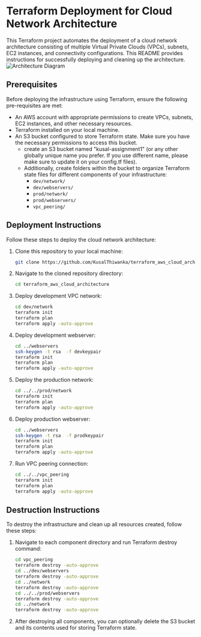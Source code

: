 # Terraform Deployment for Cloud Network Architecture

This Terraform project automates the deployment of a cloud network architecture consisting of multiple Virtual Private Clouds (VPCs), subnets, EC2 instances, and connectivity configurations. This README provides instructions for successfully deploying and cleaning up the architecture.
![Architecture Diagram](https://i.ibb.co/GFyp6DC/diagram.png)

## Prerequisites

Before deploying the infrastructure using Terraform, ensure the following pre-requisites are met:
- An AWS account with appropriate permissions to create VPCs, subnets, EC2 instances, and other necessary resources.
- Terraform installed on your local machine.
- An S3 bucket configured to store Terraform state. Make sure you have the necessary permissions to access this bucket.
  - create an S3 bucket named "kusal-assignment1" (or any other globally unique name you prefer. If you use different name, please make sure to update it on your config.tf files).
  - Additionally, create folders within the bucket to organize Terraform state files for different components of your infrastructure:
    - `dev/network/`
    - `dev/webservers/`
    - `prod/network/`
    - `prod/webservers/`
    - `vpc_peering/`


## Deployment Instructions

Follow these steps to deploy the cloud network architecture:
1. Clone this repository to your local machine:
    ```bash
    git clone https://github.com/KusalThiwanka/terraform_aws_cloud_architecture.git
    ```
2. Navigate to the cloned repository directory:
    ```bash
    cd terraform_aws_cloud_architecture
    ```
3. Deploy development VPC network:
    ```bash
    cd dev/network
    terraform init
    terraform plan
    terraform apply -auto-approve
    ```
4. Deploy development webserver:
    ```bash
    cd ../webservers
    ssh-keygen -t rsa  -f devkeypair
    terraform init
    terraform plan
    terraform apply -auto-approve
    ```
5. Deploy the production network:
    ```bash
    cd ../../prod/network
    terraform init
    terraform plan
    terraform apply -auto-approve
    ```
6. Deploy production webserver:
    ```bash
    cd ../webservers
    ssh-keygen -t rsa  -f prodkeypair
    terraform init
    terraform plan
    terraform apply -auto-approve
    ```
7. Run VPC peering connection:

    ```bash
    cd ../../vpc_peering
    terraform init
    terraform plan
    terraform apply -auto-approve
    ```
    
    
## Destruction Instructions

To destroy the infrastructure and clean up all resources created, follow these steps:
1. Navigate to each component directory and run Terraform destroy command:

    ```bash
    cd vpc_peering
    terraform destroy -auto-approve
    cd ../dev/webservers
    terraform destroy -auto-approve
    cd ../network
    terraform destroy -auto-approve
    cd ../../prod/webservers
    terraform destroy -auto-approve
    cd ../network
    terraform destroy -auto-approve
    ```

2. After destroying all components, you can optionally delete the S3 bucket and its contents used for storing Terraform state.

